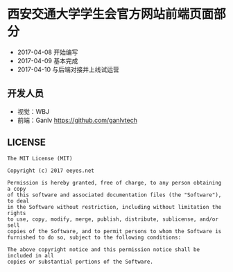 # 西安交通大学学生会官方网站前端页面部分

* 2017-04-08 开始编写
* 2017-04-09 基本完成
* 2017-04-10 与后端对接并上线试运营

## 开发人员

* 视觉：WBJ
* 前端：Ganlv <https://github.com/ganlvtech>

## LICENSE

    The MIT License (MIT)
    
    Copyright (c) 2017 eeyes.net
    
    Permission is hereby granted, free of charge, to any person obtaining a copy
    of this software and associated documentation files (the "Software"), to deal
    in the Software without restriction, including without limitation the rights
    to use, copy, modify, merge, publish, distribute, sublicense, and/or sell
    copies of the Software, and to permit persons to whom the Software is
    furnished to do so, subject to the following conditions:
    
    The above copyright notice and this permission notice shall be included in all
    copies or substantial portions of the Software.
